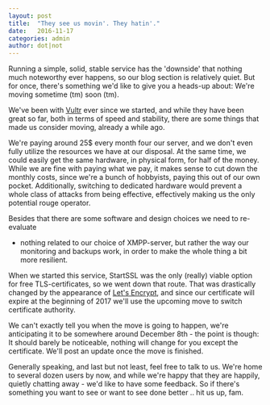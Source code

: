 ```yaml
---
layout: post
title:  "They see us movin'. They hatin'."
date:   2016-11-17
categories: admin
author: dot|not
---
```

Running a simple, solid, stable service has the 'downside' that nothing much
noteworthy ever happens, so our blog section is relatively quiet. But for once,
there's something we'd like to give you a heads-up about: We're moving sometime
(tm) soon (tm).

We've been with [Vultr](https://vultr.com) ever since we started, and while they
have been great so far, both in terms of speed and stability, there are some
things that made us consider moving, already a while ago.

We're paying around 25$ every month four our server, and we don't even fully
utilize the resources we have at our disposal. At the same time, we could
easily get the same hardware, in physical form, for half of the money. While we
are fine with paying what we pay, it makes sense to cut down the monthly costs,
since we're a bunch of hobbyists, paying this out of our own pocket.
Additionally, switching to dedicated hardware would prevent a whole class of
attacks from being effective, effectively making us the only potential rouge
operator.

Besides that there are some software and design choices we need to re-evaluate
- nothing related to our choice of XMPP-server, but rather the way our
  monitoring and backups work, in order to make the whole thing a bit more
resilient.

When we started this service, StartSSL was the only (really) viable option for
free TLS-certificates, so we went down that route. That was drastically changed
by the appearance of [Let's Encrypt](https://letsencrypt.org/), and since our
certificate will expire at the beginning of 2017 we'll use the upcoming move to
switch certificate authority.

We can't exactly tell you when the move is going to happen, we're anticipating
it to be somewhere around December 8th - the point is though: It should barely
be noticeable, nothing will change for you except the certificate. We'll post
an update once the move is finished.

Generally speaking, and last but not least, feel free to talk to us. We're home
to several dozen users by now, and while we're happy that they are happily,
quietly chatting away - we'd like to have some feedback. So if there's
something you want to see or want to see done better .. hit us up, fam.
